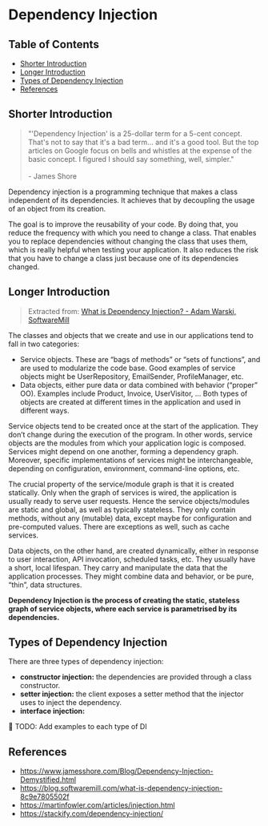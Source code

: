 # Dependency Injection <!-- omit in toc -->

## Table of Contents <!-- omit in toc -->
- [Shorter Introduction](#shorter-introduction)
- [Longer Introduction](#longer-introduction)
- [Types of Dependency Injection](#types-of-dependency-injection)
- [References](#references)

## Shorter Introduction

>"'Dependency Injection' is a 25-dollar term for a 5-cent concept. That's not to say that it's a bad term... and it's a good tool. But the top articles on Google focus on bells and whistles at the expense of the basic concept. I figured I should say something, well, simpler." <br><br> - James Shore

Dependency injection is a programming technique that makes a class independent of its dependencies. It achieves that by decoupling the usage of an object from its creation.

The goal is to improve the reusability of your code. By doing that, you reduce the frequency with which you need to change a class. That enables you to replace dependencies without changing the class that uses them, which is really helpful when testing your application. It also reduces the risk that you have to change a class just because one of its dependencies changed.

## Longer Introduction

> Extracted from: [What is Dependency Injection? - Adam Warski, SoftwareMill](https://blog.softwaremill.com/what-is-dependency-injection-8c9e7805502f)

The classes and objects that we create and use in our applications tend to fall in two categories:

* Service objects. These are “bags of methods” or “sets of functions”, and are used to modularize the code base. Good examples of service objects might be UserRepository, EmailSender, ProfileManager, etc.
* Data objects, either pure data or data combined with behavior (“proper” OO). Examples include Product, Invoice, UserVisitor, …
Both types of objects are created at different times in the application and used in different ways.

Service objects tend to be created once at the start of the application. They don’t change during the execution of the program. In other words, service objects are the modules from which your application logic is composed. Services might depend on one another, forming a dependency graph. Moreover, specific implementations of services might be interchangeable, depending on configuration, environment, command-line options, etc.

The crucial property of the service/module graph is that it is created statically. Only when the graph of services is wired, the application is usually ready to serve user requests. Hence the service objects/modules are static and global, as well as typically stateless. They only contain methods, without any (mutable) data, except maybe for configuration and pre-computed values. There are exceptions as well, such as cache services.

Data objects, on the other hand, are created dynamically, either in response to user interaction, API invocation, scheduled tasks, etc. They usually have a short, local lifespan. They carry and manipulate the data that the application processes. They might combine data and behavior, or be pure, “thin”, data structures.

**Dependency Injection is the process of creating the static, stateless graph of service objects, where each service is parametrised by its dependencies.**

## Types of Dependency Injection

There are three types of dependency injection:

- **constructor injection:** the dependencies are provided through a class constructor.
- **setter injection:** the client exposes a setter method that the injector uses to inject the dependency.
- **interface injection:** 

:pushpin: TODO: Add examples to each type of DI

## References

* https://www.jamesshore.com/Blog/Dependency-Injection-Demystified.html
* https://blog.softwaremill.com/what-is-dependency-injection-8c9e7805502f
* https://martinfowler.com/articles/injection.html
* https://stackify.com/dependency-injection/
